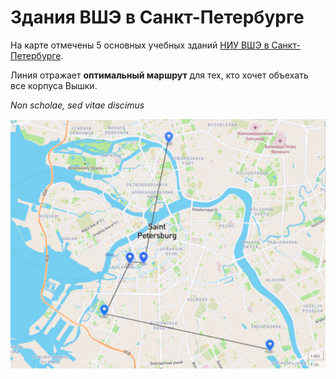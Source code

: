 # Здания ВШЭ в Санкт-Петербурге
На карте отмечены 5 основных учебных зданий [НИУ ВШЭ в Санкт-Петербурге](https://spb.hse.ru/).

Линия отражает **оптимальный маршрут** для тех, кто хочет объехать все корпуса Вышки.

*Non scholae, sed vitae discimus*


![img](hsespb.png)
